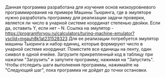 Данная программа разработана для изучения основ низкоуровневого программирования на примере Машины Тьюринга, где в эмуляторе нужно разработать программу для реализации задачи проверки, является ли число в унарной системе координат степенью двойки. Если да, оставить Y, если нет – N. Ссылка на эмулятор - https://programforyou.ru/calculators/turing-machine-emulator?ysclid=mgauh8k1at231528323 Для ее реализации потребуется эмулятор машины Тьюринга и набор единиц, которые формируют число в унарной системе координат. Поместите все единицы на ленту, один символ в одной ячейке. Загрузите прикрепленный код в таблицу при нажатии "Загрузить" и запутите программу, нажимая на "Запустить". Чтобы отследить шаги выполнения программы, нажимайте на "Следующий шаг", пока программа не дойдет до точки остановки.
